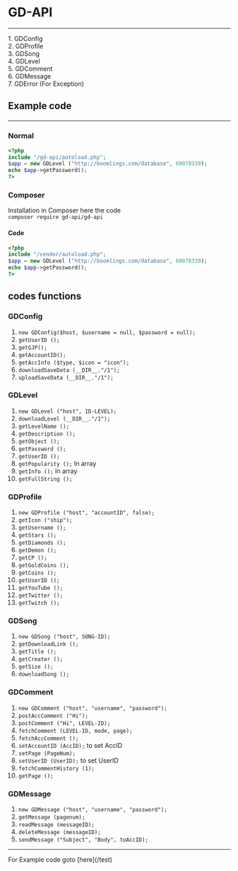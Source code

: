 # GD-API
<hr>
1. GDConfig <br>
2. GDProfile <br>
3. GDSong<br>
4. GDLevel<br>
5. GDComment<br>
6. GDMessage<br>
7. GDError (For Exception)

## Example code<hr>
### Normal
```php
<?php
include "/gd-api/autoload.php";
$app = new GDLevel ("http://boomlings.com/database", 60078339);
echo $app->getPassword();
?>
```
### Composer

Installation in Composer here the code</br>
``` composer require gd-api/gd-api ```

#### Code 

```php
<?php
include "/vendor/autoload.php";
$app = new GDLevel ("http://boomlings.com/database", 60078339);
echo $app->getPassword();
?>
```

## codes functions
### GDConfig
1. ```new GDConfig($host, $username = null, $password = null);```</br>
2. ```getUserID ();```</br>
3. ```getGJP();```</br>
4. ```getAccountID();```</br>
5. ```getAccInfo ($type, $icon = "icon");```</br>
6. ```downloadSaveData (__DIR__."/1");```</br>
7. ```uploadSaveData (__DIR__."/1");```</br>

### GDLevel

1. ```new GDLevel ("host", ID-LEVEL);```</br>
2. ```downloadLevel (__DIR__."/1");```</br>
3. ```getLevelName ();```</br>
4. ```getDescription ();```</br>
5. ```getObject ();```</br>
6. ```getPassword ();```</br>
7. ```getUserID ();```</br>
8. ```getPopularity ();``` In array </br>
9. ```getInfo ();``` In array </br>
10. ```getFullString ();``` </br>

### GDProfile

1. ```new GDProfile ("host", "accountID", false);```</br>
2. ```getIcon ("ship");```</br>
3. ```getUsername ();```</br>
4. ```getStars ();```</br>
5. ```getDiamonds ();```</br>
6. ```getDemon ();```</br>
7. ```getCP ();```</br>
8. ```getGoldCoins ();```</br>
9. ```getCoins ();```</br>
10. ```getUserID ();```</br>
11. ```getYouTube ();```</br>
12. ```getTwitter ();```</br>
13. ```getTwitch ();```</br>

### GDSong

1. ```new GDSong ("host", SONG-ID);```</br>
2. ```getDownloadLink ();```</br>
3. ```getTitle ();```</br>
4. ```getCreator ();```</br>
5. ```getSize ();```</br>
6. ```downloadSong ();```</br>

### GDComment

1. ```new GDComment ("host", "username", "password");```</br>
2. ```postAccComment ("Hi");```</br>
3. ```postComment ("Hi", LEVEL-ID);```</br>
4. ```fetchComment (LEVEL-ID, mode, page);```</br>
5. ```fetchAccComment ();```</br>
6. ```setAccountID (AccID);``` to set AccID</br>
7. ```setPage (PageNum);```</br>
8. ```setUserID (UserID);``` to set UserID </b>
9. ```fetchCommentHistory (1);```</br>
10. ```getPage ();```</br>

### GDMessage

1. ```new GDMessage ("host", "username", "password");```</br>
2. ```getMessage (pagenum);```</br>
3. ```readMessage (messageID);```</br>
4. ```deleteMessage (messageID);```</br>
5. ```sendMessage ("Subject", "Body", toAccID);```</br>

<hr>
<p>For Example code goto [here](/test)</p>
